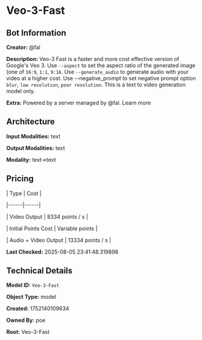 # Veo-3-Fast

## Bot Information

**Creator:** @fal

**Description:** Veo-3 Fast is a faster and more cost effective version of Google's Veo 3. Use `--aspect` to set the aspect ratio of the generated image (one of `16:9`, `1:1`, `9:16`. Use `--generate_audio` to generate audio with your video at a higher cost. Use --negative_prompt to set negative prompt option `blur`, `low resolution`, `poor resolution`. This is a text to video generation model only.

**Extra:** Powered by a server managed by @fal. Learn more


## Architecture

**Input Modalities:** text

**Output Modalities:** text

**Modality:** text->text


## Pricing

| Type | Cost |

|------|------|

| Video Output | 8334 points / s |

| Initial Points Cost | Variable points |

| Audio + Video Output | 13334 points / s |


**Last Checked:** 2025-08-05 23:41:48.319898


## Technical Details

**Model ID:** `Veo-3-Fast`

**Object Type:** model

**Created:** 1752140109634

**Owned By:** poe

**Root:** Veo-3-Fast
